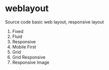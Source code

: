 # weblayout
Source code basic web layout, responsive layout

1. Fixed
2. Fluid
3. Responsive
4. Mobile First
5. Grid
6. Grid Responsive
7. Responsive Image